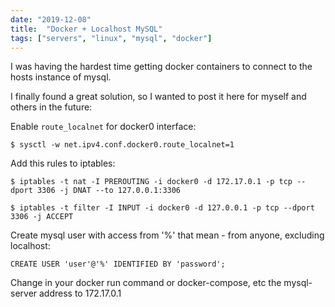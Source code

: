 ```yaml
---
date: "2019-12-08"
title:  "Docker + Localhost MySQL"
tags: ["servers", "linux", "mysql", "docker"]
---
```


I was having the hardest time getting docker containers to connect to the hosts instance of mysql. 

I finally found a great solution, so I wanted to post it here for myself and others in the future:

Enable `route_localnet` for docker0 interface:

`$ sysctl -w net.ipv4.conf.docker0.route_localnet=1`

Add this rules to iptables:

`$ iptables -t nat -I PREROUTING -i docker0 -d 172.17.0.1 -p tcp --dport 3306 -j DNAT --to 127.0.0.1:3306`

`$ iptables -t filter -I INPUT -i docker0 -d 127.0.0.1 -p tcp --dport 3306 -j ACCEPT`

Create mysql user with access from '%' that mean - from anyone, excluding localhost:

`CREATE USER 'user'@'%' IDENTIFIED BY 'password';`

Change in your docker run command or docker-compose, etc the mysql-server address to 172.17.0.1
